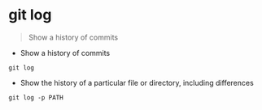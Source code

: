 # git log

>Show a history of commits

- Show a history of commits

`git log`

- Show the history of a particular file or directory, including differences

`git log -p PATH`
